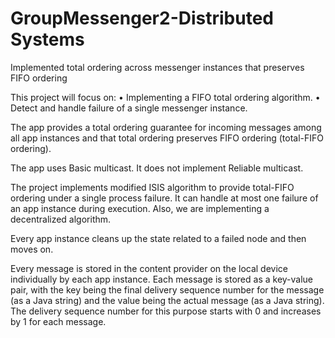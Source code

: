 # GroupMessenger2-Distributed Systems
Implemented total ordering across messenger instances that preserves FIFO ordering

This project will focus on:
• Implementing a FIFO total ordering algorithm.
• Detect and handle failure of a single messenger instance.

The app provides a total ordering guarantee for incoming messages among all app instances 
and that total ordering preserves FIFO ordering (total-FIFO ordering).

The app uses Basic multicast. It does not implement Reliable multicast.

The project implements modified ISIS algorithm to provide total-FIFO ordering under a single process failure.
It can handle at most one failure of an app instance during execution. Also, we are implementing a decentralized algorithm.

Every app instance cleans up the state related to a failed node and then moves on.

Every message is stored in the content provider on the local device individually by each app instance. 
Each message is stored as a key-value pair, with the key being the final delivery sequence number for the message (as a Java string) and the
value being the actual message (as a Java string). 
The delivery sequence number for this purpose starts with 0 and increases by 1 for each message.

